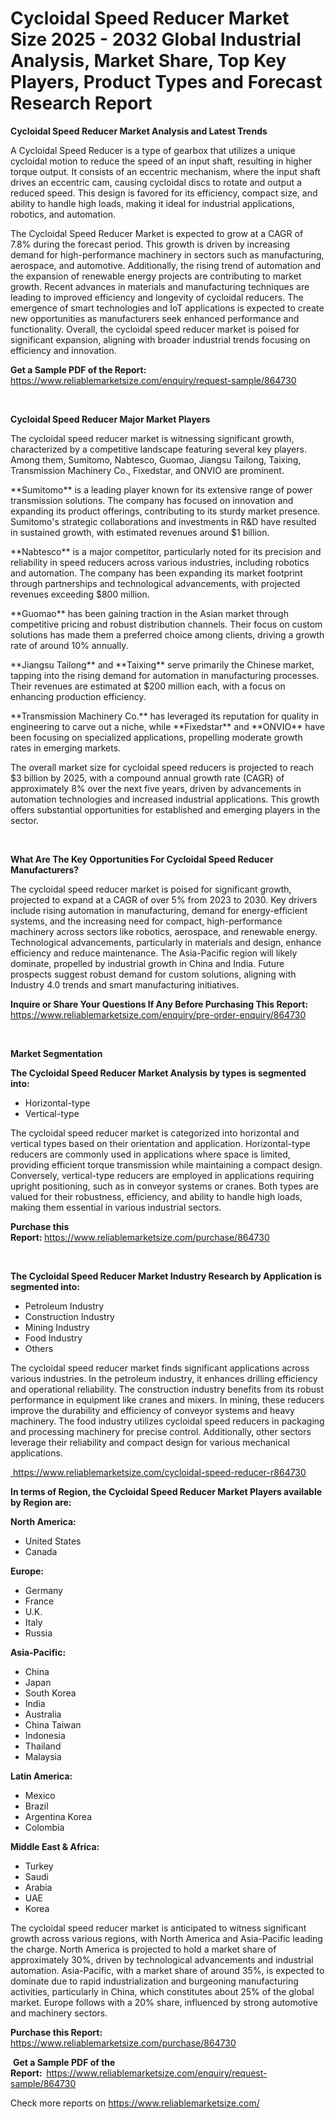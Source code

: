 <p><h1>Cycloidal Speed Reducer Market Size 2025 - 2032 Global Industrial Analysis, Market Share, Top Key Players, Product Types and Forecast Research Report</h1></p><p><strong>Cycloidal Speed Reducer Market Analysis and Latest Trends</strong></p>
<p><p>A Cycloidal Speed Reducer is a type of gearbox that utilizes a unique cycloidal motion to reduce the speed of an input shaft, resulting in higher torque output. It consists of an eccentric mechanism, where the input shaft drives an eccentric cam, causing cycloidal discs to rotate and output a reduced speed. This design is favored for its efficiency, compact size, and ability to handle high loads, making it ideal for industrial applications, robotics, and automation.</p><p>The Cycloidal Speed Reducer Market is expected to grow at a CAGR of 7.8% during the forecast period. This growth is driven by increasing demand for high-performance machinery in sectors such as manufacturing, aerospace, and automotive. Additionally, the rising trend of automation and the expansion of renewable energy projects are contributing to market growth. Recent advances in materials and manufacturing techniques are leading to improved efficiency and longevity of cycloidal reducers. The emergence of smart technologies and IoT applications is expected to create new opportunities as manufacturers seek enhanced performance and functionality. Overall, the cycloidal speed reducer market is poised for significant expansion, aligning with broader industrial trends focusing on efficiency and innovation.</p></p>
<p><strong>Get a Sample PDF of the Report:&nbsp;</strong> <a href="https://www.reliablemarketsize.com/enquiry/request-sample/864730?utm_campaign=2278&utm_medium=2&utm_source=Github&utm_content=ia&utm_term=19022025&utm_id=cycloidal-speed-reducer">https://www.reliablemarketsize.com/enquiry/request-sample/864730</a></p>
<p>&nbsp;</p>
<p><strong>Cycloidal Speed Reducer Major Market Players</strong></p>
<p><p>The cycloidal speed reducer market is witnessing significant growth, characterized by a competitive landscape featuring several key players. Among them, Sumitomo, Nabtesco, Guomao, Jiangsu Tailong, Taixing, Transmission Machinery Co., Fixedstar, and ONVIO are prominent.</p><p>**Sumitomo** is a leading player known for its extensive range of power transmission solutions. The company has focused on innovation and expanding its product offerings, contributing to its sturdy market presence. Sumitomo's strategic collaborations and investments in R&D have resulted in sustained growth, with estimated revenues around $1 billion.</p><p>**Nabtesco** is a major competitor, particularly noted for its precision and reliability in speed reducers across various industries, including robotics and automation. The company has been expanding its market footprint through partnerships and technological advancements, with projected revenues exceeding $800 million.</p><p>**Guomao** has been gaining traction in the Asian market through competitive pricing and robust distribution channels. Their focus on custom solutions has made them a preferred choice among clients, driving a growth rate of around 10% annually.</p><p>**Jiangsu Tailong** and **Taixing** serve primarily the Chinese market, tapping into the rising demand for automation in manufacturing processes. Their revenues are estimated at $200 million each, with a focus on enhancing production efficiency.</p><p>**Transmission Machinery Co.** has leveraged its reputation for quality in engineering to carve out a niche, while **Fixedstar** and **ONVIO** have been focusing on specialized applications, propelling moderate growth rates in emerging markets.</p><p>The overall market size for cycloidal speed reducers is projected to reach $3 billion by 2025, with a compound annual growth rate (CAGR) of approximately 8% over the next five years, driven by advancements in automation technologies and increased industrial applications. This growth offers substantial opportunities for established and emerging players in the sector.</p></p>
<p>&nbsp;</p>
<p><strong>What Are The Key Opportunities For Cycloidal Speed Reducer Manufacturers?</strong></p>
<p><p>The cycloidal speed reducer market is poised for significant growth, projected to expand at a CAGR of over 5% from 2023 to 2030. Key drivers include rising automation in manufacturing, demand for energy-efficient systems, and the increasing need for compact, high-performance machinery across sectors like robotics, aerospace, and renewable energy. Technological advancements, particularly in materials and design, enhance efficiency and reduce maintenance. The Asia-Pacific region will likely dominate, propelled by industrial growth in China and India. Future prospects suggest robust demand for custom solutions, aligning with Industry 4.0 trends and smart manufacturing initiatives.</p></p>
<p><strong>Inquire or Share Your Questions If Any Before Purchasing This Report:</strong> <a href="https://www.reliablemarketsize.com/enquiry/pre-order-enquiry/864730?utm_campaign=2278&utm_medium=2&utm_source=Github&utm_content=ia&utm_term=19022025&utm_id=cycloidal-speed-reducer">https://www.reliablemarketsize.com/enquiry/pre-order-enquiry/864730</a></p>
<p>&nbsp;</p>
<p><strong>Market Segmentation</strong></p>
<p><strong>The Cycloidal Speed Reducer Market Analysis by types is segmented into:</strong></p>
<p><ul><li>Horizontal-type</li><li>Vertical-type</li></ul></p>
<p><p>The cycloidal speed reducer market is categorized into horizontal and vertical types based on their orientation and application. Horizontal-type reducers are commonly used in applications where space is limited, providing efficient torque transmission while maintaining a compact design. Conversely, vertical-type reducers are employed in applications requiring upright positioning, such as in conveyor systems or cranes. Both types are valued for their robustness, efficiency, and ability to handle high loads, making them essential in various industrial sectors.</p></p>
<p><strong>Purchase this Report:&nbsp;</strong><a href="https://www.reliablemarketsize.com/purchase/864730?utm_campaign=2278&utm_medium=2&utm_source=Github&utm_content=ia&utm_term=19022025&utm_id=cycloidal-speed-reducer">https://www.reliablemarketsize.com/purchase/864730</a></p>
<p>&nbsp;</p>
<p><strong>The Cycloidal Speed Reducer Market Industry Research by Application is segmented into:</strong></p>
<p><ul><li>Petroleum Industry</li><li>Construction Industry</li><li>Mining Industry</li><li>Food Industry</li><li>Others</li></ul></p>
<p><p>The cycloidal speed reducer market finds significant applications across various industries. In the petroleum industry, it enhances drilling efficiency and operational reliability. The construction industry benefits from its robust performance in equipment like cranes and mixers. In mining, these reducers improve the durability and efficiency of conveyor systems and heavy machinery. The food industry utilizes cycloidal speed reducers in packaging and processing machinery for precise control. Additionally, other sectors leverage their reliability and compact design for various mechanical applications.</p></p>
<p><a href="https://www.reliablemarketsize.com/cycloidal-speed-reducer-r864730?utm_campaign=2278&utm_medium=2&utm_source=Github&utm_content=ia&utm_term=19022025&utm_id=cycloidal-speed-reducer">&nbsp;https://www.reliablemarketsize.com/cycloidal-speed-reducer-r864730</a></p>
<p><strong>In terms of Region, the Cycloidal Speed Reducer Market Players available by Region are:</strong></p>
<p>
    <p> <strong> North America: </strong>
        <ul>
            <li>United States</li>
            <li>Canada</li>
        </ul>
        </p> 
    <p> <strong> Europe: </strong>
        <ul>
            <li>Germany</li>
            <li>France</li>
            <li>U.K.</li>
            <li>Italy</li>
            <li>Russia</li>
        </ul>
        </p> 
    <p> <strong> Asia-Pacific: </strong>
        <ul>
            <li>China</li>
            <li>Japan</li>
            <li>South Korea</li>
            <li>India</li>
            <li>Australia</li>
            <li>China Taiwan</li>
            <li>Indonesia</li>
            <li>Thailand</li>
            <li>Malaysia</li>
        </ul>
        </p> 
    <p> <strong> Latin America: </strong>
        <ul>
            <li>Mexico</li>
            <li>Brazil</li>
            <li>Argentina Korea</li>
            <li>Colombia</li>
        </ul>
        </p> 
    <p> <strong> Middle East & Africa: </strong>
        <ul>
            <li>Turkey</li>
            <li>Saudi</li>
            <li>Arabia</li>
            <li>UAE</li>
            <li>Korea</li>
        </ul>
    </p>
    </p>
<p><p>The cycloidal speed reducer market is anticipated to witness significant growth across various regions, with North America and Asia-Pacific leading the charge. North America is projected to hold a market share of approximately 30%, driven by technological advancements and industrial automation. Asia-Pacific, with a market share of around 35%, is expected to dominate due to rapid industrialization and burgeoning manufacturing activities, particularly in China, which constitutes about 25% of the global market. Europe follows with a 20% share, influenced by strong automotive and machinery sectors.</p></p>
<p><strong>Purchase this Report: </strong><a href="https://www.reliablemarketsize.com/purchase/864730?utm_campaign=2278&utm_medium=2&utm_source=Github&utm_content=ia&utm_term=19022025&utm_id=cycloidal-speed-reducer">https://www.reliablemarketsize.com/purchase/864730</a></p>
<p>&nbsp;<strong>Get a Sample PDF of the Report:&nbsp;&nbsp;</strong><a href="https://www.reliablemarketsize.com/enquiry/request-sample/864730?utm_campaign=2278&utm_medium=2&utm_source=Github&utm_content=ia&utm_term=19022025&utm_id=cycloidal-speed-reducer">https://www.reliablemarketsize.com/enquiry/request-sample/864730</a></p>
<p><strong></strong></p>
<p>Check more reports on <a href="https://www.reliablemarketsize.com/?utm_campaign=2278&utm_medium=2&utm_source=Github&utm_content=ia&utm_term=19022025&utm_id=cycloidal-speed-reducer">https://www.reliablemarketsize.com/</a></p>